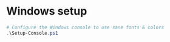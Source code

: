 # Windows setup

```powershell
# Configure the Windows console to use sane fonts & colors
.\Setup-Console.ps1
```